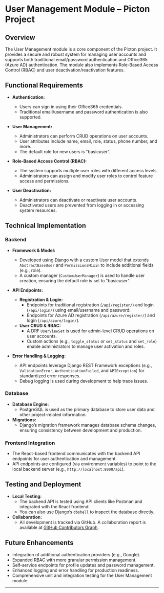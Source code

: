 # User Management Module – Picton Project

## Overview

The User Management module is a core component of the Picton project. It provides a secure and robust system for managing user accounts and supports both traditional email/password authentication and Office365 (Azure AD) authentication. The module also implements Role-Based Access Control (RBAC) and user deactivation/reactivation features.

## Functional Requirements

- **Authentication:**  
  - Users can sign in using their Office365 credentials.  
  - Traditional email/username and password authentication is also supported.

- **User Management:**  
  - Administrators can perform CRUD operations on user accounts.  
  - User attributes include name, email, role, status, phone number, and more.  
  - The default role for new users is "basicuser".

- **Role-Based Access Control (RBAC):**  
  - The system supports multiple user roles with different access levels.  
  - Administrators can assign and modify user roles to control feature access and permissions.

- **User Deactivation:**  
  - Administrators can deactivate or reactivate user accounts.  
  - Deactivated users are prevented from logging in or accessing system resources.

## Technical Implementation

### Backend

- **Framework & Model:**  
  - Developed using Django with a custom User model that extends `AbstractBaseUser` and `PermissionsMixin` to include additional fields (e.g., role).  
  - A custom manager (`CustomUserManager`) is used to handle user creation, ensuring the default role is set to "basicuser".

- **API Endpoints:**  
  - **Registration & Login:**  
    - Endpoints for traditional registration (`/api/register/`) and login (`/api/login/`) using email/username and password.  
    - Endpoints for Azure AD registration (`/api/azure/register/`) and login (`/api/azure/login/`).
  - **User CRUD & RBAC:**  
    - A DRF `UserViewSet` is used for admin-level CRUD operations on user accounts.  
    - Custom actions (e.g., `toggle_status` or `set_status` and `set_role`) enable administrators to manage user activation and roles.

- **Error Handling & Logging:**  
  - API endpoints leverage Django REST Framework exceptions (e.g., `ValidationError`, `AuthenticationFailed`, and `APIException`) for standardized error responses.  
  - Debug logging is used during development to help trace issues.

### Database

- **Database Engine:**  
  - PostgreSQL is used as the primary database to store user data and other project-related information.
- **Migrations:**  
  - Django’s migration framework manages database schema changes, ensuring consistency between development and production.

### Frontend Integration

- The React-based frontend communicates with the backend API endpoints for user authentication and management.
- API endpoints are configured (via environment variables) to point to the local backend server (e.g., `http://localhost:8000/api`).

## Testing and Deployment

- **Local Testing:**  
  - The backend API is tested using API clients like Postman and integrated with the React frontend.
  - You can also use Django’s `dbshell` to inspect the database directly.
- **Collaboration:**  
  - All development is tracked via GitHub. A collaboration report is available at [GitHub Contributors Graph](https://github.com/sudoneoox/Picton/graphs/contributors).

## Future Enhancements

- Integration of additional authentication providers (e.g., Google).  
- Expanded RBAC with more granular permission management.  
- Self-service endpoints for profile updates and password management.  
- Enhanced logging and error handling for production readiness.  
- Comprehensive unit and integration testing for the User Management module.

---
